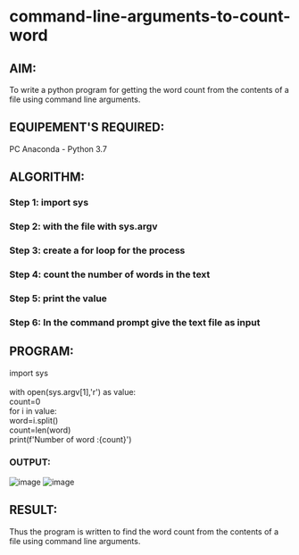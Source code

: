 # command-line-arguments-to-count-word
## AIM:
To write a python program for getting the word count from the contents of a file using command line arguments.
## EQUIPEMENT'S REQUIRED: 
PC
Anaconda - Python 3.7
## ALGORITHM: 
### Step 1: import sys

### Step 2: with the file with sys.argv
 
### Step 3: create a for loop for the process

### Step 4:  count the number of words in the text

### Step 5: print the value

### Step 6: In the command prompt give the text file as input

## PROGRAM:
import sys<br>
<br>
with open(sys.argv[1],'r') as value:<br>
    count=0<br>
    for i in value:<br>
        word=i.split()<br>
        count=len(word)<br>
print(f'Number of word :{count}')<br>        

### OUTPUT:
![image](https://github.com/sanjaysivaramakrishnan/command-line-arguments-to-count-word/assets/151629616/26fe4171-27a2-4b25-be54-c45fe507794b)
![image](https://github.com/sanjaysivaramakrishnan/command-line-arguments-to-count-word/assets/151629616/3f0f2c23-83cd-4896-83be-8e75014afcf2)



## RESULT:
Thus the program is written to find the word count from the contents of a file using command line arguments.
